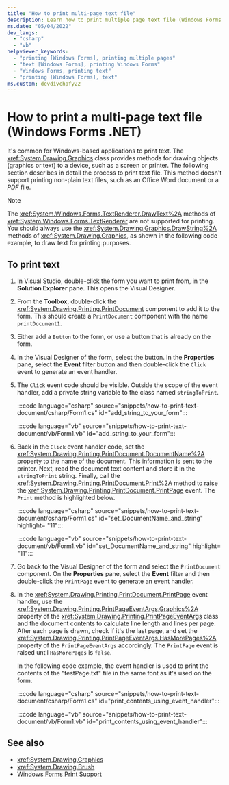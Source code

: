 ```yaml
---
title: "How to print multi-page text file"
description: Learn how to print multiple page text file (Windows Forms .NET).
ms.date: "05/04/2022"
dev_langs: 
  - "csharp"
  - "vb"
helpviewer_keywords: 
  - "printing [Windows Forms], printing multiple pages"
  - "text [Windows Forms], printing Windows Forms"
  - "Windows Forms, printing text"
  - "printing [Windows Forms], text"
ms.custom: devdivchpfy22
---
```


# How to print a multi-page text file (Windows Forms .NET)

It's common for Windows-based applications to print text. The <xref:System.Drawing.Graphics> class provides methods for drawing objects (graphics or text) to a device, such as a screen or printer. The following section describes in detail the process to print text file. This method doesn't support printing non-plain text files, such as an Office Word document or a _PDF_ file.

> [!NOTE]
> The <xref:System.Windows.Forms.TextRenderer.DrawText%2A> methods of <xref:System.Windows.Forms.TextRenderer> are not supported for printing. You should always use the <xref:System.Drawing.Graphics.DrawString%2A> methods of <xref:System.Drawing.Graphics>, as shown in the following code example, to draw text for printing purposes.

## To print text

01. In Visual Studio, double-click the form you want to print from, in the **Solution Explorer** pane. This opens the Visual Designer.

01. From the **Toolbox**, double-click the <xref:System.Drawing.Printing.PrintDocument> component to add it to the form. This should create a `PrintDocument` component with the name `printDocument1`.

01. Either add a `Button` to the form, or use a button that is already on the form.

01. In the Visual Designer of the form, select the button. In the **Properties** pane, select the **Event** filter button and then double-click the `Click` event to generate an event handler.

01. The `Click` event code should be visible. Outside the scope of the event handler, add a private string variable to the class named `stringToPrint`.

    :::code language="csharp" source="snippets/how-to-print-text-document/csharp/Form1.cs" id="add_string_to_your_form":::

    :::code language="vb" source="snippets/how-to-print-text-document/vb/Form1.vb" id="add_string_to_your_form":::

01. Back in the `Click` event handler code, set the <xref:System.Drawing.Printing.PrintDocument.DocumentName%2A> property to the name of the document. This information is sent to the printer. Next, read the document text content and store it in the `stringToPrint` string. Finally, call the <xref:System.Drawing.Printing.PrintDocument.Print%2A> method to raise the <xref:System.Drawing.Printing.PrintDocument.PrintPage> event. The `Print` method is highlighted below.

    :::code language="csharp" source="snippets/how-to-print-text-document/csharp/Form1.cs" id="set_DocumentName_and_string" highlight= "11":::

    :::code language="vb" source="snippets/how-to-print-text-document/vb/Form1.vb" id="set_DocumentName_and_string" highlight= "11":::

01. Go back to the Visual Designer of the form and select the `PrintDocument` component. On the **Properties** pane, select the **Event** filter and then double-click the `PrintPage` event to generate an event handler.

01. In the <xref:System.Drawing.Printing.PrintDocument.PrintPage> event handler, use the <xref:System.Drawing.Printing.PrintPageEventArgs.Graphics%2A> property of the <xref:System.Drawing.Printing.PrintPageEventArgs> class and the document contents to calculate line length and lines per page. After each page is drawn, check if it's the last page, and set the <xref:System.Drawing.Printing.PrintPageEventArgs.HasMorePages%2A> property of the `PrintPageEventArgs` accordingly. The `PrintPage` event is raised until `HasMorePages` is `false`.

    In the following code example, the event handler is used to print the contents of the "testPage.txt" file in the same font as it's used on the form.

    :::code language="csharp" source="snippets/how-to-print-text-document/csharp/Form1.cs" id="print_contents_using_event_handler":::

    :::code language="vb" source="snippets/how-to-print-text-document/vb/Form1.vb" id="print_contents_using_event_handler":::

## See also

- <xref:System.Drawing.Graphics>
- <xref:System.Drawing.Brush>
- [Windows Forms Print Support](/dotnet/desktop/winforms/advanced/windows-forms-print-support?view=netframeworkdesktop-4.8&preserve-view=true)
